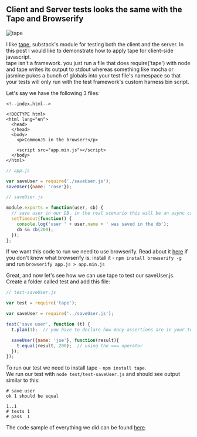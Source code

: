 ## Client and Server tests looks the same with the Tape and Browserify

![tape](https://a248.e.akamai.net/camo.github.com/50dd49050de38c87a28ab6aa0b09bbe2d042cba1/687474703a2f2f737562737461636b2e6e65742f696d616765732f746170655f64726976652e706e67)

I like [tape](https://github.com/substack/tape), substack's module for testing both the client and the server.
In this post I would like to demonstrate how to apply tape for client-side javascript.  
tape isn't a framework. you just run a file that does require('tape') with node and tape writes its output to stdout whereas something like mocha or jasmine pukes a bunch of globals into your test file's namespace so that your tests will only run with the test framework's custom harness bin script.

Let's say we have the following 3 files:

    <!--index.html-->

    <!DOCTYPE html>
    <html lang="en">
      <head>
      </head>
      <body>
        <p>CommonJS in the browser!</p>

        <script src="app.min.js"></script>
      </body>
    </html>

```js
// app.js

var saveUser = require('./saveUser.js');
saveUser({name: 'rose'});
```

```js
// saveUser.js

module.exports = function(user, cb) {
  // save user in our DB. in the real scenario this will be an async call to an http endpoint
  setTimeout(function() {
    console.log('user ' + user.name + ' was saved in the db');
    cb && cb(200);                                                                                                     
  });
};
```

If we want this code to run we need to use browserify. Read about it [here](https://github.com/substack/node-browserify) if you don't know what browserify is.
install it - `npm install browserify -g` and run `browserify app.js > app.min.js`


Great, and now let's see how we can use tape to test our saveUser.js.  
Create a folder called test and add this file:


```js
// test-saveUser.js

var test = require('tape');

var saveUser = require('../saveUser.js');

test('save user', function (t) {
  t.plan(1);  // you have to declare how many assertions are in your test

  saveUser({name: 'joe'}, function(result){
    t.equal(result, 200);  // using the === operator
  });
});
```

To run our test we need to install tape - `npm install tape`.  
We run our test with `node test/test-saveUser.js` and should see output similar to  this:

    # save user
    ok 1 should be equal

    1..1
    # tests 1
    # pass  1

The code sample of everything we did can be found [here](https://github.com/oren/oren.github.com/tree/master/posts/tape/website).
